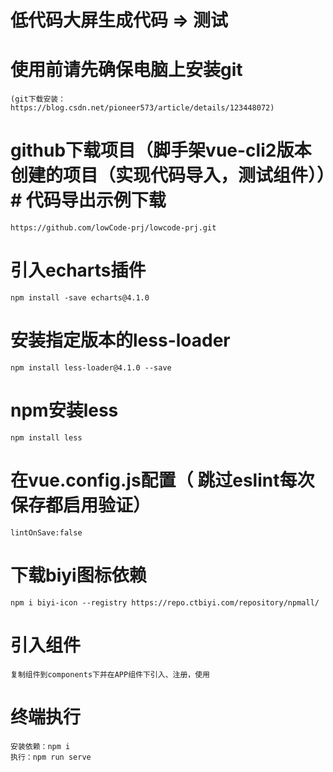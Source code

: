# 低代码大屏生成代码 => 测试

# 使用前请先确保电脑上安装git
    (git下载安装：https://blog.csdn.net/pioneer573/article/details/123448072)
# github下载项目（脚手架vue-cli2版本创建的项目（实现代码导入，测试组件））# 代码导出示例下载
    https://github.com/lowCode-prj/lowcode-prj.git
# 引入echarts插件
    npm install -save echarts@4.1.0
# 安装指定版本的less-loader
    npm install less-loader@4.1.0 --save
# npm安装less 
    npm install less 
# 在vue.config.js配置（ 跳过eslint每次保存都启用验证）
    lintOnSave:false
# 下载biyi图标依赖
    npm i biyi-icon --registry https://repo.ctbiyi.com/repository/npmall/
#  引入组件
    复制组件到components下并在APP组件下引入、注册，使用
#  终端执行 
    安装依赖：npm i 
    执行：npm run serve



